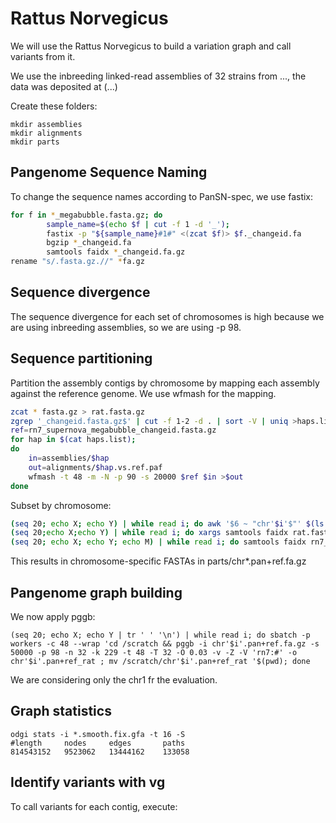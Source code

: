 # Rattus Norvegicus
We will use the Rattus Norvegicus to build a variation graph and call variants from it.

We use the inbreeding linked-read assemblies of 32 strains from ..., the data was deposited at (...)

Create these folders:
```
mkdir assemblies
mkdir alignments
mkdir parts
```

## Pangenome Sequence Naming
To change the sequence names according to PanSN-spec, we use fastix:

```bash
for f in *_megabubble.fasta.gz; do                                                                                                     
        sample_name=$(echo $f | cut -f 1 -d '_');                                                                                                                    
        fastix -p "${sample_name}#1#" <(zcat $f)> $f._changeid.fa                
        bgzip *_changeid.fa                                                                                                                                             
        samtools faidx *_changeid.fa.gz  
rename "s/.fasta.gz.//" *fa.gz
```

## Sequence divergence
The sequence divergence for each set of chromosomes is high because we are using inbreeding assemblies, so we are using -p 98.

## Sequence partitioning
Partition the assembly contigs by chromosome by mapping each assembly against the reference genome. We use wfmash for the mapping.

```bash
zcat * fasta.gz > rat.fasta.gz
zgrep '_changeid.fasta.gz$' | cut -f 1-2 -d . | sort -V | uniq >haps.list
ref=rn7_supernova_megabubble_changeid.fasta.gz
for hap in $(cat haps.list);
do
    in=assemblies/$hap
    out=alignments/$hap.vs.ref.paf
    wfmash -t 48 -m -N -p 90 -s 20000 $ref $in >$out
done
```
Subset by chromosome:

```bash
(seq 20; echo X; echo Y) | while read i; do awk '$6 ~ "chr'$i'$"' $(ls alignments/*.vs.ref.paf | sort -V) | cut -f 1 | sort -V > parts/chr$i.contigs; done 
(seq 20;echo X;echo Y) | while read i; do xargs samtools faidx rat.fasta.gz < parts/chr$i.contigs > parts/chr$i.pan.fa; done 
(seq 20; echo X; echo Y; echo M) | while read i; do samtools faidx rn7_supernova_megabubble_changeid.fasta.gz rn7#1#chr$i > rn7_changeid.chr$i.fa && cat rn7_changeid.chr$i.fa chr$i.pan.fa > chr$i.pan+ref.fa && bgzip chr$i.pan+ref.fa && samtools faidx chr$i.pan+ref.fa.gz; done
```
This results in chromosome-specific FASTAs in parts/chr*.pan+ref.fa.gz

## Pangenome graph building

We now apply pggb:
```
(seq 20; echo X; echo Y | tr ' ' '\n') | while read i; do sbatch -p workers -c 48 --wrap 'cd /scratch && pggb -i chr'$i'.pan+ref.fa.gz -s 50000 -p 98 -n 32 -k 229 -t 48 -T 32 -O 0.03 -v -Z -V 'rn7:#' -o chr'$i'.pan+ref_rat ; mv /scratch/chr'$i'.pan+ref_rat '$(pwd); done
```

We are considering only the chr1 fr the evaluation.

## Graph statistics
```
odgi stats -i *.smooth.fix.gfa -t 16 -S
#length     nodes     edges       paths
814543152   9523062   13444162    133058
```
## Identify variants with vg
To call variants for each contig, execute:
